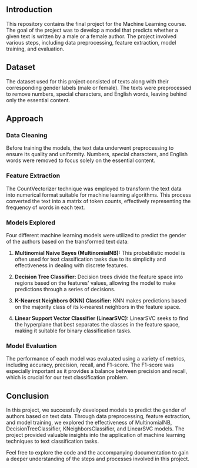 ## Introduction

This repository contains the final project for the Machine Learning course. The goal of the project was to develop a model that predicts whether a given text is written by a male or a female author. The project involved various steps, including data preprocessing, feature extraction, model training, and evaluation.

## Dataset

The dataset used for this project consisted of texts along with their corresponding gender labels (male or female). The texts were preprocessed to remove numbers, special characters, and English words, leaving behind only the essential content.

## Approach

### Data Cleaning

Before training the models, the text data underwent preprocessing to ensure its quality and uniformity. Numbers, special characters, and English words were removed to focus solely on the essential content.

### Feature Extraction

The CountVectorizer technique was employed to transform the text data into numerical format suitable for machine learning algorithms. This process converted the text into a matrix of token counts, effectively representing the frequency of words in each text.

### Models Explored

Four different machine learning models were utilized to predict the gender of the authors based on the transformed text data:

1. **Multinomial Naive Bayes (MultinomialNB):** This probabilistic model is often used for text classification tasks due to its simplicity and effectiveness in dealing with discrete features.

2. **Decision Tree Classifier:** Decision trees divide the feature space into regions based on the features' values, allowing the model to make predictions through a series of decisions.

3. **K-Nearest Neighbors (KNN) Classifier:** KNN makes predictions based on the majority class of its k-nearest neighbors in the feature space.

4. **Linear Support Vector Classifier (LinearSVC):** LinearSVC seeks to find the hyperplane that best separates the classes in the feature space, making it suitable for binary classification tasks.

### Model Evaluation

The performance of each model was evaluated using a variety of metrics, including accuracy, precision, recall, and F1-score. The F1-score was especially important as it provides a balance between precision and recall, which is crucial for our text classification problem.

## Conclusion

In this project, we successfully developed models to predict the gender of authors based on text data. Through data preprocessing, feature extraction, and model training, we explored the effectiveness of MultinomialNB, DecisionTreeClassifier, KNeighborsClassifier, and LinearSVC models. The project provided valuable insights into the application of machine learning techniques to text classification tasks.

Feel free to explore the code and the accompanying documentation to gain a deeper understanding of the steps and processes involved in this project.
